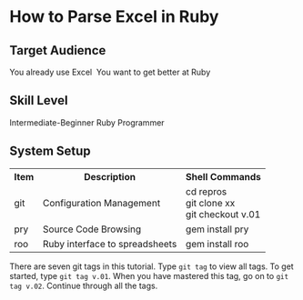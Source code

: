 
# How to Parse Excel in Ruby

## Target Audience
You already use Excel 
You want to get better at Ruby 

## Skill Level     
Intermediate-Beginner Ruby Programmer

## System Setup

<table>
  <tr>
    <th>Item</th>
    <th>Description</th>
    <th>Shell Commands</th>
  </tr>
  <tr>
    <td>git</td>
    <td>Configuration Management</td>
    <td>
      cd repros <br>
      git clone xx <br>
      git checkout v.01
    </td>
  </tr>
  <tr>
    <td>pry</td>
    <td>Source Code Browsing</td>
    <td>gem install pry</td>
  </tr>
  <tr>
    <td>roo</td>
    <td>Ruby interface to spreadsheets</td>
    <td>gem install roo</td>
  </tr>
</table>

There are seven git tags in this tutorial. Type `git tag` to view all tags. To get started, type `git tag v.01`. When you have mastered this tag, go on to `git tag v.02`. Continue through all the tags.



